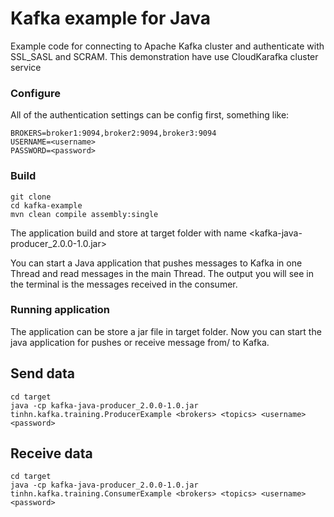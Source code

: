 # Kafka example for Java

Example code for connecting to Apache Kafka cluster and authenticate with SSL_SASL and SCRAM. This demonstration have use CloudKarafka cluster service 


### Configure

All of the authentication settings can be config first, something like:

```
BROKERS=broker1:9094,broker2:9094,broker3:9094
USERNAME=<username>
PASSWORD=<password>
```

### Build

```
git clone
cd kafka-example
mvn clean compile assembly:single
```
The application build and store at target folder with name <kafka-java-producer_2.0.0-1.0.jar>

You can start a Java application that pushes messages to Kafka in one Thread and read messages in the main Thread. 
The output you will see in the terminal is the messages received in the consumer.
### Running application
The application can be store a jar file in target folder. Now you can start the java application for pushes or receive message from/ to Kafka.

## Send data
```
cd target
java -cp kafka-java-producer_2.0.0-1.0.jar tinhn.kafka.training.ProducerExample <brokers> <topics> <username> <password>
```
## Receive data
```
cd target
java -cp kafka-java-producer_2.0.0-1.0.jar tinhn.kafka.training.ConsumerExample <brokers> <topics> <username> <password>
```
